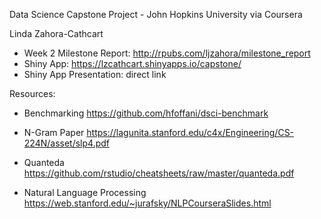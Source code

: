 Data Science Capstone Project  - John Hopkins University via Coursera

Linda Zahora-Cathcart

  *   Week 2 Milestone Report:  http://rpubs.com/ljzahora/milestone_report
  *   Shiny App: https://lzcathcart.shinyapps.io/capstone/
  *   Shiny App Presentation: direct link

Resources:

  *   Benchmarking https://github.com/hfoffani/dsci-benchmark

  *   N-Gram Paper https://lagunita.stanford.edu/c4x/Engineering/CS-224N/asset/slp4.pdf

  *   Quanteda https://github.com/rstudio/cheatsheets/raw/master/quanteda.pdf

  *   Natural Language Processing https://web.stanford.edu/~jurafsky/NLPCourseraSlides.html
